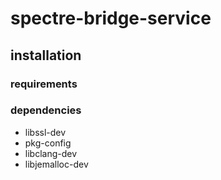 # spectre-bridge-service

## installation
### requirements

### dependencies
* libssl-dev
* pkg-config
* libclang-dev
* libjemalloc-dev
